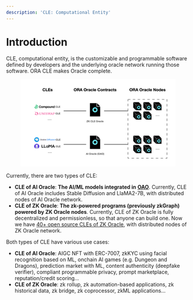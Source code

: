 ```yaml
---
description: 'CLE: Computational Entity'
---
```


# Introduction

CLE, computational entity, is the customizable and programmable software defined by developers and the underlying oracle network running those software. ORA CLE makes Oracle complete.

<figure><img src="../.gitbook/assets/litepaper.001.png" alt=""><figcaption></figcaption></figure>

Currently, there are two types of CLE:

* **CLE of AI Oracle**: **The AI/ML models integrated in** [**OAO**](ai-oracle/). Currently, CLE of AI Oracle includes Stable Diffusion and LlaMA2-7B, with distributed nodes of AI Oracle network.
* **CLE of ZK Oracle**: **The zk-powered programs (previously zkGraph) powered by ZK Oracle nodes**. Currently, CLE of ZK Oracle is fully decentralized and permissionless, so that anyone can build one.  Now we have [40+ open source CLEs of ZK Oracle](https://github.com/ora-io/awesome-ora#-zk-oracle-cle-ecosystem), with distributed nodes of ZK Oracle network.

Both types of CLE have various use cases:

* **CLE of AI Oracle**: AIGC NFT with ERC-7007, zkKYC using facial recognition based on ML, onchain AI games (e.g. Dungeon and Dragons), prediction market with ML, content authenticity (deepfake verifier), compliant programmable privacy, prompt marketplace, reputation/credit scoring...
* **CLE of ZK Oracle**: zk rollup, zk automation-based applications, zk historical data, zk bridge, zk coprocessor, zkML applications...
